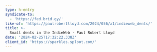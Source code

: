 ```yaml
---
type: h-entry
syndicate-to:
  - 'https://fed.brid.gy/'
like-of: 'https://paulrobertlloyd.com/2024/056/a1/indieweb_dents/'
title: >-
  Small dents in the IndieWeb · Paul Robert Lloyd
date: '2024-02-25T17:32:22.338Z'
client_id: 'https://sparkles.sploot.com/'
---
```

